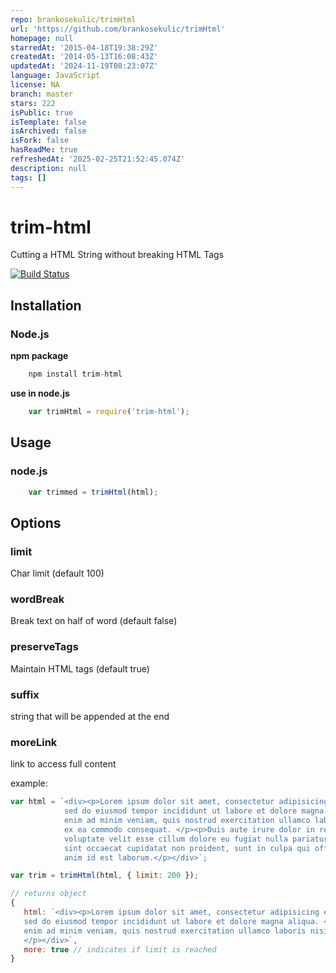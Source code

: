 ```yaml
---
repo: brankosekulic/trimHtml
url: 'https://github.com/brankosekulic/trimHtml'
homepage: null
starredAt: '2015-04-18T19:38:29Z'
createdAt: '2014-05-13T16:08:43Z'
updatedAt: '2024-11-19T08:23:07Z'
language: JavaScript
license: NA
branch: master
stars: 222
isPublic: true
isTemplate: false
isArchived: false
isFork: false
hasReadMe: true
refreshedAt: '2025-02-25T21:52:45.074Z'
description: null
tags: []
---
```


# trim-html #
Cutting a HTML String without breaking HTML Tags

[![Build Status](https://travis-ci.org/brankosekulic/trimHtml.svg?branch=master)](https://travis-ci.org/brankosekulic/trimHtml)

## Installation ##

### Node.js ###

**npm package**
```js
    npm install trim-html
```

**use in node.js**
```js
    var trimHtml = require('trim-html');
```
## Usage ##

### node.js
```js
    var trimmed = trimHtml(html);
 ```
## Options ##

### limit
Char limit (default 100)

### wordBreak
Break text on half of word (default false)

### preserveTags
Maintain HTML tags (default true)

### suffix
string that will be appended at the end

### moreLink
link to access full content

example:
```js
var html = `<div><p>Lorem ipsum dolor sit amet, consectetur adipisicing elit, 
            sed do eiusmod tempor incididunt ut labore et dolore magna aliqua. </p><p>Ut 
            enim ad minim veniam, quis nostrud exercitation ullamco laboris nisi ut aliquip 
            ex ea commodo consequat. </p><p>Duis aute irure dolor in reprehenderit in 
            voluptate velit esse cillum dolore eu fugiat nulla pariatur. </p><p>Excepteur 
            sint occaecat cupidatat non proident, sunt in culpa qui officia deserunt mollit 
            anim id est laborum.</p></div>`;
```
```js
var trim = trimHtml(html, { limit: 200 });
```
```js
// returns object
{
   html: `<div><p>Lorem ipsum dolor sit amet, consectetur adipisicing elit,
   sed do eiusmod tempor incididunt ut labore et dolore magna aliqua. </p><p>Ut
   enim ad minim veniam, quis nostrud exercitation ullamco laboris nisi ut...
   </p></div>`,
   more: true // indicates if limit is reached
}
```
